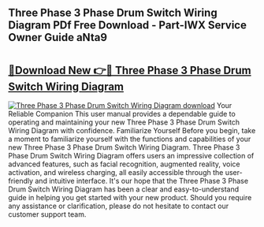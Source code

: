 ## Three Phase 3 Phase Drum Switch Wiring Diagram PDf Free Download - Part-IWX Service Owner Guide aNta9

# <h2><a href="http://dfk27nz.blite.top/?on=Three+Phase+3+Phase+Drum+Switch+Wiring+Diagram">🔗Download New 👉🔴 Three Phase 3 Phase Drum Switch Wiring Diagram</a></h2>

[![Three Phase 3 Phase Drum Switch Wiring Diagram download](https://i.imgur.com/lujVjoI.png)](http://dfk27nz.blite.top/?on=Three+Phase+3+Phase+Drum+Switch+Wiring+Diagram)
Your Reliable Companion This user manual provides a dependable guide to operating and maintaining your new Three Phase 3 Phase Drum Switch Wiring Diagram with confidence. Familiarize Yourself Before you begin, take a moment to familiarize yourself with the functions and capabilities of your new Three Phase 3 Phase Drum Switch Wiring Diagram. Three Phase 3 Phase Drum Switch Wiring Diagram offers users an impressive collection of advanced features, such as facial recognition, augmented reality, voice activation, and wireless charging, all easily accessible through the user-friendly and intuitive interface. It's our hope that the Three Phase 3 Phase Drum Switch Wiring Diagram has been a clear and easy-to-understand guide in helping you get started with your new product. Should you require any assistance or clarification, please do not hesitate to contact our customer support team.
